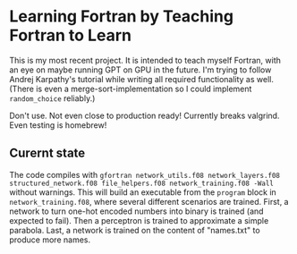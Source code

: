 # Learning Fortran by Teaching Fortran to Learn
This is my most recent project. It is intended to teach myself Fortran, with an eye on maybe running GPT on GPU in the future. I'm trying to follow Andrej Karpathy's tutorial while writing all required functionality as well. (There is even a merge-sort-implementation so I could implement `random_choice` reliably.)

Don't use. Not even close to production ready! Currently breaks valgrind. Even testing is homebrew!

## Curernt state
The code compiles with `gfortran network_utils.f08 network_layers.f08 structured_network.f08 file_helpers.f08 network_training.f08 -Wall` without warnings. This will build an executable from the `program` block in `network_training.f08`, where several different scenarios are trained. First, a network to turn one-hot encoded numbers into binary is trained (and expected to fail). Then a perceptron is trained to approximate a simple parabola. Last, a network is trained on the content of "names.txt" to produce more names.